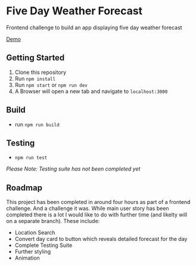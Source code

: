 # Five Day Weather Forecast

Frontend challenge to build an app displaying five day weather forecast

[Demo](https://weather-app-skandog.vercel.app/)

## Getting Started

1. Clone this repository
1. Run `npm install`
1. Run `npm start` or `npm run dev`
1. A Browser will open a new tab and navigate to `localhost:3000`

## Build

- run `npm run build`

## Testing

- `npm run test`

_Please Note: Testing suite has not been completed yet_

## Roadmap

This project has been completed in around four hours as part of a frontend challenge. And a challenge it was. While main user story has been completed there is a lot I would like to do with further time (and likelty will on a separate branch). These include:

- Location Search
- Convert day card to button which reveals detailed forecast for the day
- Complete Testing Suite
- Further styling
- Animation
